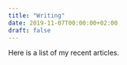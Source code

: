 ```yaml
---
title: "Writing"
date: 2019-11-07T00:00:00+02:00
draft: false
---
```


Here is a list of my recent articles.
